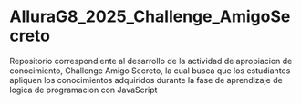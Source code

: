 # AlluraG8_2025_Challenge_AmigoSecreto
Repositorio correspondiente al desarrollo de la actividad de apropiacion de conocimiento, Challenge Amigo Secreto, la cual busca que los estudiantes apliquen los conocimientos adquiridos durante la fase de aprendizaje de logica de programacion con JavaScript
